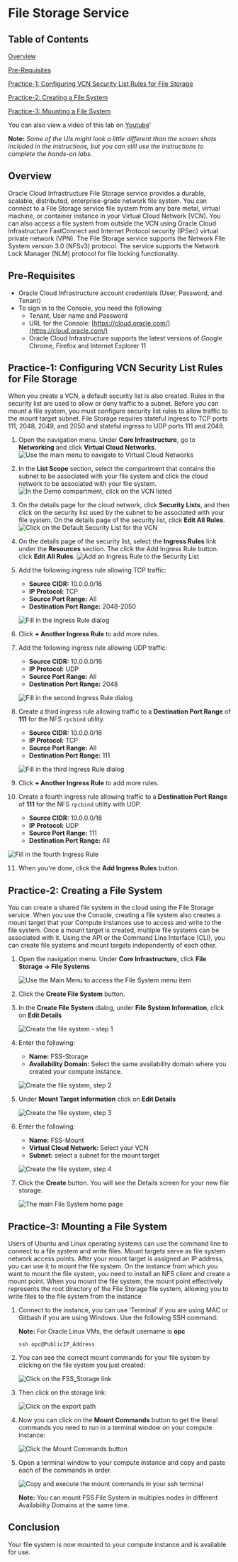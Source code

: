 # File Storage Service
  
## Table of Contents

[Overview](#overview)

[Pre-Requisites](#pre-requisites)

[Practice-1: Configuring VCN Security List Rules for File Storage](#practice-1-configuring-vcn-security-list-rules-for-file-storage)

[Practice-2: Creating a File System](#practice-2-creating-a-file-system)

[Practice-3: Mounting a File System](#practice-3-mounting-a-file-system)

You can also view a video of this lab on [Youtube](https://youtu.be/6SCI8TdWeP8)'

**Note:** *Some of the UIs might look a little different than the screen shots included in the instructions, but you can still use the instructions to complete the hands-on labs.*

## Overview

Oracle Cloud Infrastructure File Storage service provides a durable, scalable, distributed, enterprise-grade network file system. You can connect to a File Storage service file system from any bare metal, virtual machine, or container instance in your Virtual Cloud Network (VCN). You can also access a file system from outside the VCN using Oracle Cloud Infrastructure FastConnect and Internet Protocol security (IPSec) virtual private network (VPN). The File Storage service supports the Network File System version 3.0 (NFSv3) protocol. The service supports the Network Lock Manager (NLM) protocol for file locking functionality.

## Pre-Requisites

- Oracle Cloud Infrastructure account credentials (User, Password, and Tenant)
- To sign in to the Console, you need the following:
  - Tenant, User name and Password
  - URL for the Console: [https://cloud.oracle.com/](https://cloud.oracle.com/)
  - Oracle Cloud Infrastructure supports the latest versions of Google Chrome, Firefox and Internet Explorer 11

## Practice-1: Configuring VCN Security List Rules for File Storage

When you create a VCN, a default security list is also created. Rules in the security list are used to allow or deny traffic to a subnet. Before you can mount a file system, you must configure security list rules to allow traffic to the mount target subnet. File Storage requires stateful ingress to TCP ports 111, 2048, 2049, and 2050 and stateful ingress to UDP ports 111 and 2048.

1. Open the navigation menu. Under **Core Infrastructure**, go to **Networking** and click **Virtual Cloud Networks**.
   ![Use the main menu to navigate to Virtual Cloud Networks]( img/menu1.png)

2. In the **List Scope** section, select the compartment that contains the subnet to be associated with your file system and click the cloud network to be associated with your file system.
   ![In the *Demo* compartment, click on the VCN listed]( img/vcn1.png)

3. On the details page for the cloud network, click **Security Lists**, and then click on the security list used by the subnet to be associated with your file system. On the details page of the security list, click **Edit All Rules**.
   ![Click on the *Default Security List* for the VCN](img/vcn2.png)

4. On the details page of the security list, select the **Ingress Rules** link under the **Resources** section. The click the Add Ingress Rule button. click **Edit All Rules**.
   ![Add an *Ingress Rule* to the Security List](img/seclist1.png)

5. Add the following ingress rule allowing TCP traffic:
   - **Source CIDR:** 10.0.0.0/16
   - **IP Protocol:** TCP
   - **Source Port Range:** All
   - **Destination Port Range:** 2048-2050

   ![Fill in the Ingress Rule dialog]( img/rule1.png)

6. Click **+ Another Ingress Rule** to add more rules.

7. Add the following ingress rule allowing UDP traffic:
   - **Source CIDR:** 10.0.0.0/16
   - **IP Protocol:** UDP
   - **Source Port Range:** All
   - **Destination Port Range:** 2048

   ![Fill in the second Ingress Rule dialog]( img/rule2.png)

8. Create a third ingress rule allowing traffic to a **Destination Port Range** of **111** for the NFS `rpcbind` utility.

   - **Source CIDR:** 10.0.0.0/16
   - **IP Protocol:** TCP
   - **Source Port Range:** All
   - **Destination Port Range:** 111

   ![Fill in the third Ingress Rule dialog]( img/rule3.png)

9. Click **+ Another Ingress Rule** to add more rules.

10. Create a fourth ingress rule allowing traffic to a **Destination Port Range** of **111** for the NFS `rpcbind` utility with UDP.

    - **Source CIDR:** 10.0.0.0/16
    - **IP Protocol:** UDP
    - **Source Port Range:** 111
    - **Destination Port Range:** All

   ![Fill in the fourth Ingress Rule]( img/rule4.png)

11. When you're done, click the **Add Ingress Rules** button.

## Practice-2: Creating a File System

You can create a shared file system in the cloud using the File Storage service. When you use the Console, creating a file system also creates a mount target that your Compute instances use to access and write to the file system. Once a mount target is created, multiple file systems can be associated with it. Using the API or the Command Line Interface (CLI), you can create file systems and mount targets independently of each other.

1. Open the navigation menu. Under **Core Infrastructure**, click **File Storage -> File Systems**

   ![Use the *Main Menu* to access the *File System* menu item]( img/menu2.png)

2. Click the **Create File System** button.

3. In the **Create File System** dialog, under **File System Information**, click on **Edit Details**

   ![Create the file system - step 1]( img/create_fs1.png)

4. Enter the following:

   - **Name:** FSS-Storage
   - **Availability Domain:** Select the same availability domain where you created your compute instance.

    ![Create the file system, step 2]( img/create_fs2.png)

5. Under **Mount Target Information** click on **Edit Details**

    ![Create the file system, step 3]( img/create_fs3.png)

6. Enter the following:

   - **Name:** FSS-Mount
   - **Virtual Cloud Network:** Select your VCN
   - **Subnet:** select a subnet for the mount target
  
    ![Create the file system, step 4]( img/create_fs4.png)

7. Click the **Create** button. You will see the Details screen for your new file storage.

    ![The main File System home page]( img/image006.png)

## Practice-3: Mounting a File System

Users of Ubuntu and Linux operating systems can use the command line to connect to a file system and write files. Mount targets serve as file system network access points. After your mount target is assigned an IP address, you can use it to mount the file system. On the instance from which you want to mount the file system, you need to install an NFS client and create a mount point. When you mount the file system, the mount point effectively represents the root directory of the File Storage file system, allowing you to write files to the file system from the instance

1. Connect to the instance, you can use ‘Terminal’ if you are using MAC or Gitbash if you are using Windows. Use the following SSH command:
  
    **Note:** For Oracle Linux VMs, the default username is **opc**

    ```shell
    ssh opc@PublicIP_Address
    ```

2. You can see the correct mount commands for your file system by clicking on the file system you just created:

   ![Click on the *FSS_Storage* link]( img/fs1.png)

3. Then click on the storage link:

   ![Click on the export path]( img/fs2.png)

4. Now you can click on the **Mount Commands** button to get the literal commands you need to run in a terminal window on your compute instance:

   ![Click the *Mount Commands* button]( img/fs3.png)

5. Open a terminal window to your compute instance and copy and paste each of the commands in order.

   ![Copy and execute the mount commands in your ssh terminal]( img/mount1.png)

    **Note:** You can mount FSS File System in multiples nodes in different Availability Domains at the same time.

## Conclusion

Your file system is now mounted to your compute instance and is available for use.

